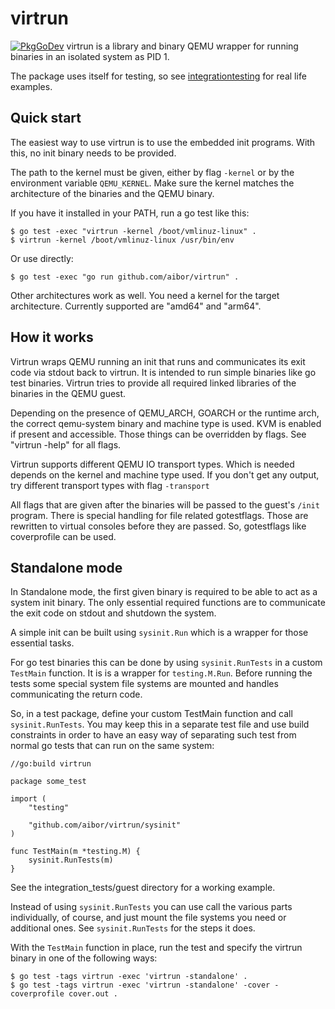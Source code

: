 # virtrun

[![PkgGoDev](https://pkg.go.dev/badge/github.com/aibor/virtrun)](https://pkg.go.dev/github.com/aibor/virtrun)
virtrun is a library and binary QEMU wrapper for running binaries in an
isolated system as PID 1.

The package uses itself for testing, so see
[integrationtesting](integrationtesting/) for real life examples.

## Quick start

The easiest way to use virtrun is to use the embedded init programs. With this,
no init binary needs to be provided.

The path to the kernel must be given, either by flag `-kernel` or by the
environment variable `QEMU_KERNEL`. Make sure the kernel matches the
architecture of the binaries and the QEMU binary.

If you have it installed in your PATH, run a go test like this:

```
$ go test -exec "virtrun -kernel /boot/vmlinuz-linux" .
$ virtrun -kernel /boot/vmlinuz-linux /usr/bin/env
```

Or use directly:

```
$ go test -exec "go run github.com/aibor/virtrun" .
```

Other architectures work as well. You need a kernel for the target
architecture. Currently supported are "amd64" and "arm64".

## How it works

Virtrun wraps QEMU running an init that runs and communicates its exit code
via stdout back to virtrun. It is intended to run simple binaries like
go test binaries. Virtrun tries to provide all required linked libraries of the
binaries in the QEMU guest.

Depending on the presence of QEMU_ARCH, GOARCH or the runtime arch, the correct
qemu-system binary and machine type is used. KVM is enabled if present and
accessible. Those things can be overridden by flags. See "virtrun -help"
for all flags.

Virtrun supports different QEMU IO transport types. Which is needed depends on
the kernel and machine type used. If you don't get any output, try different
transport types with flag `-transport`

All flags that are given after the binaries will be passed to the guest's
`/init` program. There is special handling for file related gotestflags. Those
are rewritten to virtual consoles before they are passed. So, gotestflags like
coverprofile can be used.

## Standalone mode

In Standalone mode, the first given binary is required to be able to act as a
system init binary. The only essential required functions are to communicate
the exit code on stdout and shutdown the system.

A simple init can be built using `sysinit.Run` which is a wrapper for those
essential tasks.

For go test binaries this can be done by using `sysinit.RunTests` in a custom
`TestMain` function. It is is a wrapper for `testing.M.Run`. Before running the
tests some special system file systems are mounted and handles communicating
the return code.

So, in a test package, define your custom TestMain function and call
`sysinit.RunTests`. You may keep this in a separate test file and use build
constraints in order to have an easy way of separating such test from normal go
tests that can run on the same system:

```
//go:build virtrun

package some_test

import (
    "testing"

    "github.com/aibor/virtrun/sysinit"
)

func TestMain(m *testing.M) {
    sysinit.RunTests(m)
}
```

See the integration_tests/guest directory for a working example.

Instead of using `sysinit.RunTests` you can use call the various parts
individually, of course, and just mount the file systems you need or additional
ones. See `sysinit.RunTests` for the steps it does.

With the `TestMain` function in place, run the test and specify the virtrun
binary in one of the following ways:

```
$ go test -tags virtrun -exec 'virtrun -standalone' .
$ go test -tags virtrun -exec 'virtrun -standalone' -cover -coverprofile cover.out .
```
